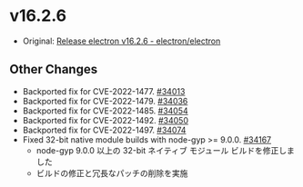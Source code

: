 # v16.2.6

- Original: [Release electron v16.2.6 - electron/electron](https://github.com/electron/electron/releases/tag/v16.2.6)

## Other Changes

- Backported fix for CVE-2022-1477. [#34013](https://github.com/electron/electron/pull/34013)
- Backported fix for CVE-2022-1479. [#34036](https://github.com/electron/electron/pull/34036)
- Backported fix for CVE-2022-1485. [#34054](https://github.com/electron/electron/pull/34054)
- Backported fix for CVE-2022-1492. [#34050](https://github.com/electron/electron/pull/34050)
- Backported fix for CVE-2022-1497. [#34074](https://github.com/electron/electron/pull/34074)
- Fixed 32-bit native module builds with node-gyp >= 9.0.0. [#34167](https://github.com/electron/electron/pull/34167)
  - node-gyp 9.0.0 以上の 32-bit ネイティブ モジュール ビルドを修正しました
  - ビルドの修正と冗長なパッチの削除を実施
